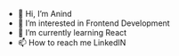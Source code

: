 - 👋 Hi, I’m Anind
- 👀 I’m interested in Frontend Development
- 🌱 I’m currently learning React
- 📫 How to reach me LinkedIN

<!---
Aatom003/Aatom003 is a ✨ special ✨ repository because its `README.md` (this file) appears on your GitHub profile.
You can click the Preview link to take a look at your changes.
--->
